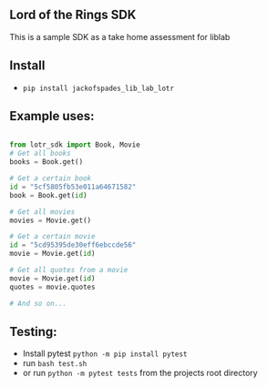 ## Lord of the Rings SDK
This is a sample SDK as a take home assessment for liblab

## Install
* `pip install jackofspades_lib_lab_lotr`

## Example uses:
```python

from lotr_sdk import Book, Movie
# Get all books
books = Book.get()

# Get a certain book
id = "5cf5805fb53e011a64671582"
book = Book.get(id)

# Get all movies
movies = Movie.get()

# Get a certain movie
id = "5cd95395de30eff6ebccde56"
movie = Movie.get(id)

# Get all quotes from a movie
movie = Movie.get(id)
quotes = movie.quotes

# And so on...
```

## Testing:
* Install pytest `python -m pip install pytest`
* run `bash test.sh`
* or run `python -m pytest tests` from the projects root directory
